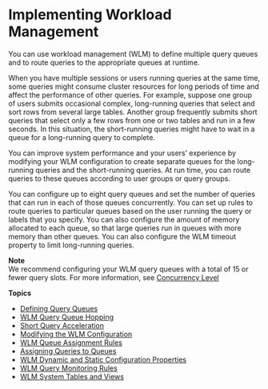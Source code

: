 # Implementing Workload Management<a name="cm-c-implementing-workload-management"></a>

You can use workload management \(WLM\) to define multiple query queues and to route queries to the appropriate queues at runtime\.

When you have multiple sessions or users running queries at the same time, some queries might consume cluster resources for long periods of time and affect the performance of other queries\. For example, suppose one group of users submits occasional complex, long\-running queries that select and sort rows from several large tables\. Another group frequently submits short queries that select only a few rows from one or two tables and run in a few seconds\. In this situation, the short\-running queries might have to wait in a queue for a long\-running query to complete\.

You can improve system performance and your users’ experience by modifying your WLM configuration to create separate queues for the long\-running queries and the short\-running queries\. At run time, you can route queries to these queues according to user groups or query groups\.

You can configure up to eight query queues and set the number of queries that can run in each of those queues concurrently\. You can set up rules to route queries to particular queues based on the user running the query or labels that you specify\. You can also configure the amount of memory allocated to each queue, so that large queries run in queues with more memory than other queues\. You can also configure the WLM timeout property to limit long\-running queries\. 

**Note**  
We recommend configuring your WLM query queues with a total of 15 or fewer query slots\. For more information, see [Concurrency Level](cm-c-defining-query-queues.md#cm-c-defining-query-queues-concurrency-level)

**Topics**
+ [Defining Query Queues](cm-c-defining-query-queues.md)
+ [WLM Query Queue Hopping](wlm-queue-hopping.md)
+ [Short Query Acceleration](wlm-short-query-acceleration.md)
+ [Modifying the WLM Configuration](cm-c-modifying-wlm-configuration.md)
+ [WLM Queue Assignment Rules](cm-c-wlm-queue-assignment-rules.md)
+ [Assigning Queries to Queues](cm-c-executing-queries.md)
+ [WLM Dynamic and Static Configuration Properties](cm-c-wlm-dynamic-properties.md)
+ [WLM Query Monitoring Rules](cm-c-wlm-query-monitoring-rules.md)
+ [WLM System Tables and Views](cm-c-wlm-system-tables-and-views.md)